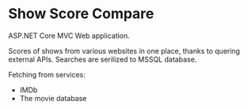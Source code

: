 # Show Score Compare
ASP.NET Core MVC Web application.

Scores of shows from various websites in one place, thanks to quering external APIs.
Searches are serilized to MSSQL database.

Fetching from services:
- IMDb
- The movie database